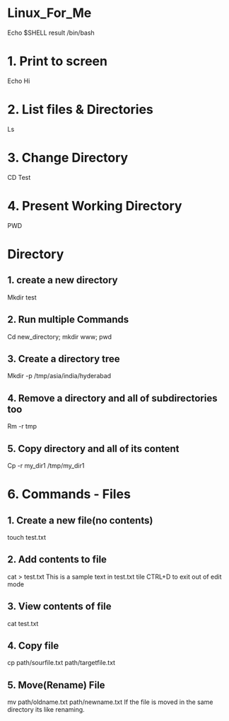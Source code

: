 # Linux_For_Me
Echo $SHELL  result /bin/bash

# 1. Print to screen
Echo Hi

# 2. List files & Directories
Ls
# 3. Change Directory
CD Test

# 4. Present Working Directory
PWD
# Directory
## 1. create a new directory
Mkdir test

## 2. Run multiple Commands
Cd new_directory; mkdir www; pwd

## 3. Create a directory tree
Mkdir -p /tmp/asia/india/hyderabad

## 4. Remove a directory and all of subdirectories too
Rm -r tmp

## 5. Copy directory and all of its content
Cp -r   my_dir1 /tmp/my_dir1

# 6. Commands - Files
## 1. Create a new file(no contents)
touch test.txt
## 2. Add contents to file
cat > test.txt
This is a sample text in test.txt tile
CTRL+D to exit out of edit mode
## 3. View contents of file
cat test.txt
## 4. Copy file
cp path/sourfile.txt path/targetfile.txt
## 5. Move(Rename) File
mv path/oldname.txt path/newname.txt
If the file is moved in the same directory its like renaming.

